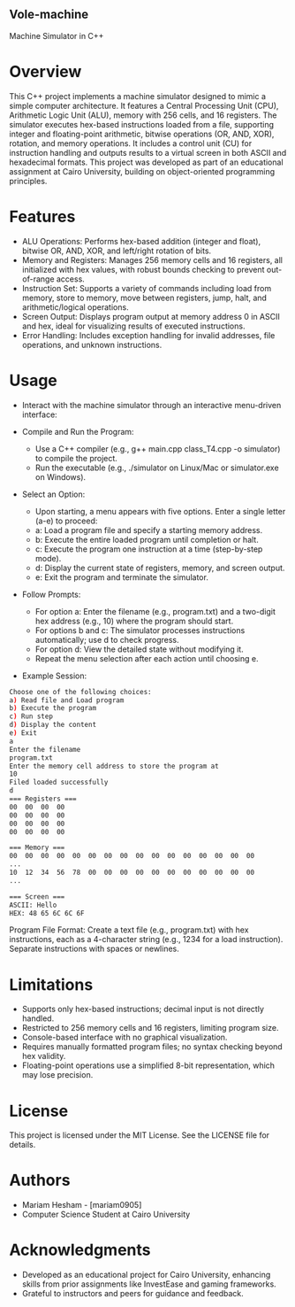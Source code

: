 ## Vole-machine
Machine Simulator in C++
# Overview
This C++ project implements a machine simulator designed to mimic a simple computer architecture. It features a Central Processing Unit (CPU), Arithmetic Logic Unit (ALU), memory with 256 cells, and 16 registers. The simulator executes hex-based instructions loaded from a file, supporting integer and floating-point arithmetic, bitwise operations (OR, AND, XOR), rotation, and memory operations. It includes a control unit (CU) for instruction handling and outputs results to a virtual screen in both ASCII and hexadecimal formats. This project was developed as part of an educational assignment at Cairo University, building on object-oriented programming principles.

# Features

- ALU Operations: Performs hex-based addition (integer and float), bitwise OR, AND, XOR, and left/right rotation of bits.
- Memory and Registers: Manages 256 memory cells and 16 registers, all initialized with hex values, with robust bounds checking to prevent out-of-range access.
- Instruction Set: Supports a variety of commands including load from memory, store to memory, move between registers, jump, halt, and arithmetic/logical operations.
- Screen Output: Displays program output at memory address 0 in ASCII and hex, ideal for visualizing results of executed instructions.
- Error Handling: Includes exception handling for invalid addresses, file operations, and unknown instructions.

# Usage
- Interact with the machine simulator through an interactive menu-driven interface:

- Compile and Run the Program:

  - Use a C++ compiler (e.g., g++ main.cpp class_T4.cpp -o simulator) to compile the project.
  - Run the executable (e.g., ./simulator on Linux/Mac or simulator.exe on Windows).


- Select an Option:

  - Upon starting, a menu appears with five options. Enter a single letter (a-e) to proceed:
  - a: Load a program file and specify a starting memory address.
  - b: Execute the entire loaded program until completion or halt.
  - c: Execute the program one instruction at a time (step-by-step mode).
  - d: Display the current state of registers, memory, and screen output.
  - e: Exit the program and terminate the simulator.




- Follow Prompts:

  - For option a: Enter the filename (e.g., program.txt) and a two-digit hex address (e.g., 10) where the program should start.
  - For options b and c: The simulator processes instructions automatically; use d to check progress.
  - For option d: View the detailed state without modifying it.
  - Repeat the menu selection after each action until choosing e.



- Example Session:
``` bash
Choose one of the following choices:
a) Read file and Load program
b) Execute the program
c) Run step
d) Display the content
e) Exit
a
Enter the filename
program.txt
Enter the memory cell address to store the program at
10
Filed loaded successfully
d
=== Registers ===
00  00  00  00
00  00  00  00
00  00  00  00
00  00  00  00

=== Memory ===
00  00  00  00  00  00  00  00  00  00  00  00  00  00  00  00
...
10  12  34  56  78  00  00  00  00  00  00  00  00  00  00  00
...

=== Screen ===
ASCII: Hello
HEX: 48 65 6C 6C 6F
```

Program File Format: Create a text file (e.g., program.txt) with hex instructions, each as a 4-character string (e.g., 1234 for a load instruction). Separate instructions with spaces or newlines.

# Limitations

- Supports only hex-based instructions; decimal input is not directly handled.
- Restricted to 256 memory cells and 16 registers, limiting program size.
- Console-based interface with no graphical visualization.
- Requires manually formatted program files; no syntax checking beyond hex validity.
- Floating-point operations use a simplified 8-bit representation, which may lose precision.

# License
This project is licensed under the MIT License. See the LICENSE file for details.

# Authors

- Mariam Hesham - [mariam0905]
- Computer Science Student at Cairo University

# Acknowledgments

- Developed as an educational project for Cairo University, enhancing skills from prior assignments like InvestEase and gaming frameworks.
- Grateful to instructors and peers for guidance and feedback.


